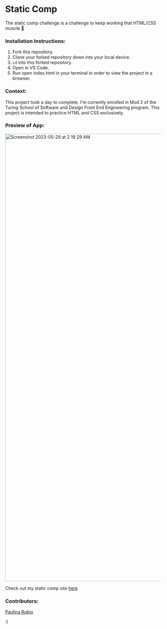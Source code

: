 # Static Comp
The static comp challenge is a challenge to keep working that HTML/CSS muscle :muscle: 

### Installation Instructions:
1. Fork this repository.
2. Clone your forked repository down into your local device.
3. `cd` into this forked repository.
4. Open in VS Code.
5. Run open index.html in your terminal in order to view the project in a browser.

### Context:
This project took a day to complete. I'm currently enrolled in Mod 2 of the Turing School of Software and Design Front End Engineering program. This project is intended to practice HTML and CSS exclusively.

### Preview of App:
<img width="1440" alt="Screenshot 2023-05-29 at 2 19 29 AM" src="https://user-images.githubusercontent.com/123966150/241684007-19d94cc0-c6a4-4d24-a613-c6c0f3ff390b.png">

Check out my static comp site [here](https://paulina-isabel.github.io/staticComp/)

### Contributors:
[Paulina Rubio](https://github.com/paulina-isabel)

:)
